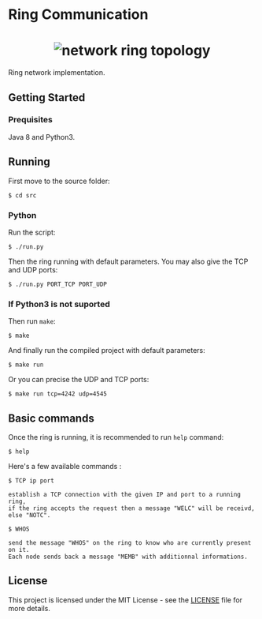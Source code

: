# Ring Communication

<h1 align="center">
    <img src="https://upload.wikimedia.org/wikipedia/commons/d/db/NetworkTopology-Ring.png" alt="network ring topology">
</h1>

Ring network implementation.

## Getting Started

### Prequisites

Java 8 and Python3.

## Running

First move to the source folder:

    $ cd src

### Python

Run the script:

    $ ./run.py

Then the ring running with default parameters. You may also give the TCP and UDP ports:

    $ ./run.py PORT_TCP PORT_UDP

### If Python3 is not suported

Then run `make`:

    $ make

And finally run the compiled project with default parameters:

    $ make run

Or you can precise the UDP and TCP ports:

    $ make run tcp=4242 udp=4545

## Basic commands

Once the ring is running, it is recommended to run `help` command:

    $ help

Here's a few available commands :

    $ TCP ip port

    establish a TCP connection with the given IP and port to a running ring,
    if the ring accepts the request then a message "WELC" will be receivd, else "NOTC".

    $ WHOS

    send the message "WHOS" on the ring to know who are currently present on it.
    Each node sends back a message "MEMB" with additionnal informations.

## License

This project is licensed under the MIT License - see the [LICENSE](LICENSE) file for more details.
